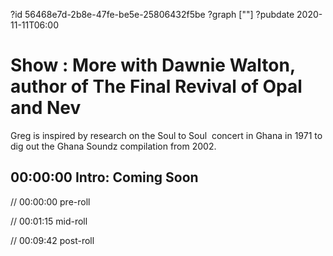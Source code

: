 ?id 56468e7d-2b8e-47fe-be5e-25806432f5be
?graph [""]
?pubdate 2020-11-11T06:00

# Show : More with Dawnie Walton, author of The Final Revival of Opal and Nev

Greg is inspired by research on the Soul to Soul  concert in Ghana in 1971 to dig out the Ghana Soundz compilation from 2002.

## 00:00:00 Intro: Coming Soon

// 00:00:00 pre-roll

// 00:01:15 mid-roll

// 00:09:42 post-roll
